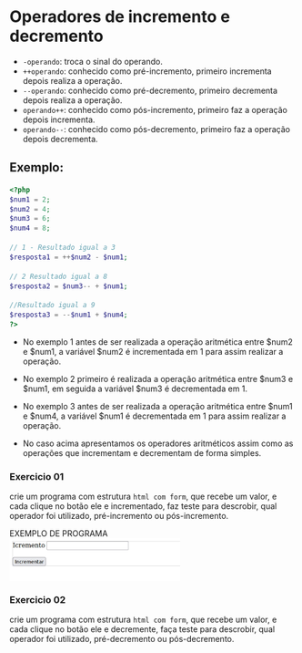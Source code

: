# Operadores de incremento e decremento

- ```-operando```: troca o sinal do operando.
- ```++operando```: conhecido como pré-incremento, primeiro incrementa depois realiza a operação.
- ```--operando```: conhecido como pré-decremento, primeiro decrementa depois realiza a operação.
- ```operando++```: conhecido como pós-incremento, primeiro faz a operação depois incrementa.
- ```operando--```: conhecido como pós-decremento, primeiro faz a operação depois decrementa.

## Exemplo: 
```php
<?php
$num1 = 2;
$num2 = 4;
$num3 = 6;
$num4 = 8;

// 1 - Resultado igual a 3
$resposta1 = ++$num2 - $num1;

// 2 Resultado igual a 8
$resposta2 = $num3-- + $num1;

//Resultado igual a 9
$resposta3 = --$num1 + $num4;
?>
```


- No exemplo 1 antes de ser realizada a operação aritmética entre $num2 e $num1, a variável $num2 é incrementada em 1 para assim realizar a operação.
- No exemplo 2 primeiro é realizada a operação aritmética entre $num3 e $num1, em seguida a variável $num3 é decrementada em 1.
- No exemplo 3 antes de ser realizada a operação aritmética entre $num1 e $num4, a variável $num1 é decrementada em 1 para assim realizar a operação.

- No caso acima apresentamos os operadores aritméticos assim como as operações que incrementam e decrementam de forma simples.



### Exercicio 01
crie um programa com estrutura ```html com form```, que recebe um valor, e cada clique no botão ele e incrementado, faz teste para descrobir, qual operador foi utilizado, pré-incremento ou pós-incremento.

EXEMPLO DE PROGRAMA
<br>
<img align="center" width="300" src="./image/incremento.gif" />

### Exercicio 02
crie um programa com estrutura ```html com form```, que recebe um valor, e cada clique no botão ele e decremente, faça teste para descrobir, qual operador foi utilizado, pré-decremento ou pós-decremento.